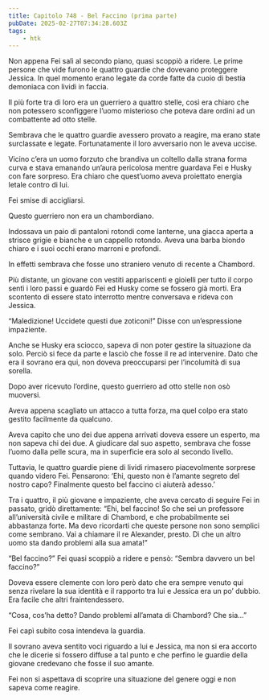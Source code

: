 ```yaml
---
title: Capitolo 748 - Bel Faccino (prima parte)
pubDate: 2025-02-27T07:34:28.603Z
tags:
    - htk
---
```



Non appena Fei salì al secondo piano, quasi scoppiò a ridere. Le prime persone che vide furono le quattro guardie che dovevano proteggere Jessica. In quel momento erano legate da corde fatte da cuoio di bestia demoniaca con lividi in faccia.


Il più forte tra di loro era un guerriero a quattro stelle, così era chiaro che non potessero sconfiggere l’uomo misterioso che poteva dare ordini ad un combattente ad otto stelle.


Sembrava che le quattro guardie avessero provato a reagire, ma erano state surclassate e legate. Fortunatamente il loro avversario non le aveva uccise.


Vicino c’era un uomo forzuto che brandiva un coltello dalla strana forma curva e stava emanando un’aura pericolosa mentre guardava Fei e Husky con fare sorpreso. Era chiaro che quest’uomo aveva proiettato energia letale contro di lui.


Fei smise di accigliarsi.


Questo guerriero non era un chambordiano.


Indossava un paio di pantaloni rotondi come lanterne, una giacca aperta a strisce grigie e bianche e un cappello rotondo. Aveva una barba biondo chiaro e i suoi occhi erano marroni e profondi.


In effetti sembrava che fosse uno straniero venuto di recente a Chambord.


Più distante, un giovane con vestiti appariscenti e gioielli per tutto il corpo sentì i loro passi e guardò Fei ed Husky come se fossero già morti. Era scontento di essere stato interrotto mentre conversava e rideva con Jessica.

“Maledizione! Uccidete questi due zoticoni!” Disse con un’espressione impaziente.


Anche se Husky era sciocco, sapeva di non poter gestire la situazione da solo. Perciò si fece da parte e lasciò che fosse il re ad intervenire. Dato che era il sovrano era qui, non doveva preoccuparsi per l’incolumità di sua sorella.

Dopo aver ricevuto l’ordine, questo guerriero ad otto stelle non osò muoversi.


Aveva appena scagliato un attacco a tutta forza, ma quel colpo era stato gestito facilmente da qualcuno.


Aveva capito che uno dei due appena arrivati doveva essere un esperto, ma non sapeva chi dei due. A giudicare dal suo aspetto, sembrava che fosse l’uomo dalla pelle scura, ma in superficie era solo al secondo livello.


Tuttavia, le quattro guardie piene di lividi rimasero piacevolmente sorprese quando videro Fei. Pensarono: ‘Ehi, questo non è l’amante segreto del nostro capo? Finalmente questo bel faccino ci aiuterà adesso.’


Tra i quattro, il più giovane e impaziente, che aveva cercato di seguire Fei in passato, gridò direttamente: “Ehi, bel faccino! So che sei un professore all’università civile e militare di Chambord, e che probabilmente sei abbastanza forte. Ma devo ricordarti che queste persone non sono semplici come sembrano. Vai a chiamare il re Alexander, presto. Dì che un altro uomo sta dando problemi alla sua amata!”


“Bel faccino?” Fei quasi scoppiò a ridere e pensò: “Sembra davvero un bel faccino?”


Doveva essere clemente con loro però dato che era sempre venuto qui senza rivelare la sua identità e il rapporto tra lui e Jessica era un po’ dubbio. Era facile che altri fraintendessero.

“Cosa, cos’ha detto? Dando problemi all’amata di Chambord? Che sia…”


Fei capì subito cosa intendeva la guardia.

Il sovrano aveva sentito voci riguardo a lui e Jessica, ma non si era accorto che le dicerie si fossero diffuse a tal punto e che perfino le guardie della giovane credevano che fosse il suo amante.


Fei non si aspettava di scoprire una situazione del genere oggi e non sapeva come reagire.


